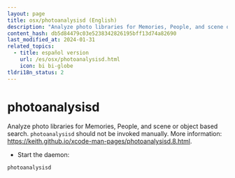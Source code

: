 ```yaml
---
layout: page
title: osx/photoanalysisd (English)
description: "Analyze photo libraries for Memories, People, and scene or object based search."
content_hash: db5d84479c03e5238342826195bff13d74a82690
last_modified_at: 2024-01-31
related_topics:
  - title: español version
    url: /es/osx/photoanalysisd.html
    icon: bi bi-globe
tldri18n_status: 2
---
```

# photoanalysisd

Analyze photo libraries for Memories, People, and scene or object based search.
`photoanalysisd` should not be invoked manually.
More information: <https://keith.github.io/xcode-man-pages/photoanalysisd.8.html>.

- Start the daemon:

`photoanalysisd`
